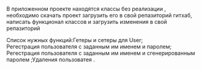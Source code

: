 В приложенном проекте находятся классы без реализации , необходимо  скачать проект  загрузить его в свой репазиторий гитхаб, 
написать  функционал классов  и загрузить изменения  в свой репазиторий 

Список нужных функций:Гетеры и сетеры для User;  
Регестрация пользователя с заданным им именем и паролем; Регестрация пользователя с заданным им именем и сгенерированным паролем ;Удаления пользоватея .
